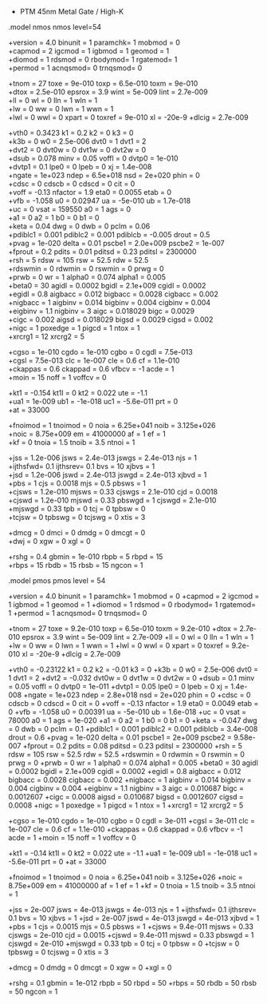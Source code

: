 * PTM 45nm Metal Gate / High-K  

.model  nmos  nmos level=54 

+version = 4.0             binunit = 1               paramchk= 1               mobmod  = 0             
+capmod  = 2               igcmod  = 1               igbmod  = 1               geomod  = 1             
+diomod  = 1               rdsmod  = 0               rbodymod= 1               rgatemod= 1             
+permod  = 1               acnqsmod= 0               trnqsmod= 0             

+tnom    = 27              toxe    = 9e-010          toxp    = 6.5e-010        toxm    = 9e-010        
+dtox    = 2.5e-010        epsrox  = 3.9             wint    = 5e-009          lint    = 2.7e-009      
+ll      = 0               wl      = 0               lln     = 1               wln     = 1             
+lw      = 0               ww      = 0               lwn     = 1               wwn     = 1             
+lwl     = 0               wwl     = 0               xpart   = 0               toxref  = 9e-010           xl      = -20e-9
+dlcig   = 2.7e-009      

+vth0    = 0.3423          k1      = 0.2             k2      = 0               k3      = 0             
+k3b     = 0               w0      = 2.5e-006        dvt0    = 1               dvt1    = 2             
+dvt2    = 0               dvt0w   = 0               dvt1w   = 0               dvt2w   = 0             
+dsub    = 0.078           minv    = 0.05            voffl   = 0               dvtp0   = 1e-010        
+dvtp1   = 0.1             lpe0    = 0               lpeb    = 0               xj      = 1.4e-008      
+ngate   = 1e+023          ndep    = 6.5e+018        nsd     = 2e+020          phin    = 0             
+cdsc    = 0               cdscb   = 0               cdscd   = 0               cit     = 0             
+voff    = -0.13           nfactor = 1.9             eta0    = 0.0055          etab    = 0             
+vfb     = -1.058          u0      = 0.02947         ua      = -5e-010         ub      = 1.7e-018      
+uc      = 0               vsat    = 159550          a0      = 1               ags     = 0             
+a1      = 0               a2      = 1               b0      = 0               b1      = 0             
+keta    = 0.04            dwg     = 0               dwb     = 0               pclm    = 0.06          
+pdiblc1 = 0.001           pdiblc2 = 0.001           pdiblcb = -0.005          drout   = 0.5           
+pvag    = 1e-020          delta   = 0.01            pscbe1  = 2.0e+009        pscbe2  = 1e-007        
+fprout  = 0.2             pdits   = 0.01            pditsd  = 0.23            pditsl  = 2300000       
+rsh     = 5               rdsw    = 105             rsw     = 52.5            rdw     = 52.5            
+rdswmin = 0               rdwmin  = 0               rswmin  = 0               prwg    = 0             
+prwb    = 0               wr      = 1               alpha0  = 0.074           alpha1  = 0.005         
+beta0   = 30              agidl   = 0.0002          bgidl   = 2.1e+009        cgidl   = 0.0002        
+egidl   = 0.8             aigbacc = 0.012           bigbacc = 0.0028          cigbacc = 0.002         
+nigbacc = 1               aigbinv = 0.014           bigbinv = 0.004           cigbinv = 0.004         
+eigbinv = 1.1             nigbinv = 3               aigc    = 0.018029        bigc    = 0.0029        
+cigc    = 0.002           aigsd   = 0.018029        bigsd   = 0.0029          cigsd   = 0.002         
+nigc    = 1               poxedge = 1               pigcd   = 1               ntox    = 1             
+xrcrg1  = 12              xrcrg2  = 5             

+cgso    = 1e-010          cgdo    = 1e-010          cgbo    = 0               cgdl    = 7.5e-013      
+cgsl    = 7.5e-013        clc     = 1e-007          cle     = 0.6             cf      = 1.1e-010      
+ckappas = 0.6             ckappad = 0.6             vfbcv   = -1              acde    = 1             
+moin    = 15              noff    = 1               voffcv  = 0             

+kt1     = -0.154          kt1l    = 0               kt2     = 0.022           ute     = -1.1          
+ua1     = 1e-009          ub1     = -1e-018         uc1     = -5.6e-011       prt     = 0             
+at      = 33000         

+fnoimod = 1               tnoimod = 0               noia    = 6.25e+041       noib    = 3.125e+026    
+noic    = 8.75e+009       em      = 41000000        af      = 1               ef      = 1             
+kf      = 0               tnoia   = 1.5             tnoib   = 3.5             ntnoi   = 1             

+jss     = 1.2e-006        jsws    = 2.4e-013        jswgs   = 2.4e-013        njs     = 1             
+ijthsfwd= 0.1             ijthsrev= 0.1             bvs     = 10              xjbvs   = 1             
+jsd     = 1.2e-006        jswd    = 2.4e-013        jswgd   = 2.4e-013        xjbvd   = 1             
+pbs     = 1               cjs     = 0.0018          mjs     = 0.5             pbsws   = 1             
+cjsws   = 1.2e-010        mjsws   = 0.33            cjswgs  = 2.1e-010        cjd     = 0.0018        
+cjswd   = 1.2e-010        mjswd   = 0.33            pbswgd  = 1               cjswgd  = 2.1e-010      
+mjswgd  = 0.33            tpb     = 0               tcj     = 0               tpbsw   = 0             
+tcjsw   = 0               tpbswg  = 0               tcjswg  = 0               xtis    = 3             

+dmcg    = 0               dmci    = 0               dmdg    = 0               dmcgt   = 0             
+dwj     = 0               xgw     = 0               xgl     = 0             

+rshg    = 0.4             gbmin   = 1e-010          rbpb    = 5               rbpd    = 15            
+rbps    = 15              rbdb    = 15              rbsb    = 15              ngcon   = 1    

.model  pmos pmos level = 54 

+version = 4.0             binunit = 1               paramchk= 1               mobmod  = 0
+capmod  = 2               igcmod  = 1               igbmod  = 1               geomod  = 1
+diomod  = 1               rdsmod  = 0               rbodymod= 1               rgatemod= 1
+permod  = 1               acnqsmod= 0               trnqsmod= 0

+tnom    = 27              toxe    = 9.2e-010        toxp    = 6.5e-010        toxm    = 9.2e-010
+dtox    = 2.7e-010        epsrox  = 3.9             wint    = 5e-009          lint    = 2.7e-009
+ll      = 0               wl      = 0               lln     = 1               wln     = 1
+lw      = 0               ww      = 0               lwn     = 1               wwn     = 1
+lwl     = 0               wwl     = 0               xpart   = 0               toxref  = 9.2e-010         xl      = -20e-9
+dlcig   = 2.7e-009

+vth0    = -0.23122        k1      = 0.2             k2      = -0.01           k3      = 0
+k3b     = 0               w0      = 2.5e-006        dvt0    = 1               dvt1    = 2
+dvt2    = -0.032          dvt0w   = 0               dvt1w   = 0               dvt2w   = 0
+dsub    = 0.1             minv    = 0.05            voffl   = 0               dvtp0   = 1e-011
+dvtp1   = 0.05            lpe0    = 0               lpeb    = 0               xj      = 1.4e-008
+ngate   = 1e+023          ndep    = 2.8e+018        nsd     = 2e+020          phin    = 0
+cdsc    = 0               cdscb   = 0               cdscd   = 0               cit     = 0
+voff    = -0.13           nfactor = 1.9             eta0    = 0.0049          etab    = 0
+vfb     = -1.058          u0      = 0.00391         ua      = -5e-010         ub      = 1.6e-018
+uc      = 0               vsat    = 78000           a0      = 1               ags     = 1e-020
+a1      = 0               a2      = 1               b0      = 0               b1      = 0
+keta    = -0.047          dwg     = 0               dwb     = 0               pclm    = 0.1
+pdiblc1 = 0.001           pdiblc2 = 0.001           pdiblcb = 3.4e-008        drout   = 0.6
+pvag    = 1e-020          delta   = 0.01            pscbe1  = 2e+009          pscbe2  = 9.58e-007
+fprout  = 0.2             pdits   = 0.08            pditsd  = 0.23            pditsl  = 2300000
+rsh     = 5               rdsw    = 105             rsw     = 52.5            rdw     = 52.5
+rdswmin = 0               rdwmin  = 0               rswmin  = 0               prwg    = 0
+prwb    = 0               wr      = 1               alpha0  = 0.074           alpha1  = 0.005
+beta0   = 30              agidl   = 0.0002          bgidl   = 2.1e+009        cgidl   = 0.0002
+egidl   = 0.8             aigbacc = 0.012           bigbacc = 0.0028          cigbacc = 0.002
+nigbacc = 1               aigbinv = 0.014           bigbinv = 0.004           cigbinv = 0.004
+eigbinv = 1.1             nigbinv = 3               aigc    = 0.010687        bigc    = 0.0012607
+cigc    = 0.0008          aigsd   = 0.010687        bigsd   = 0.0012607       cigsd   = 0.0008
+nigc    = 1               poxedge = 1               pigcd   = 1               ntox    = 1
+xrcrg1  = 12              xrcrg2  = 5

+cgso    = 1e-010          cgdo    = 1e-010          cgbo    = 0               cgdl    = 3e-011
+cgsl    = 3e-011          clc     = 1e-007          cle     = 0.6             cf      = 1.1e-010
+ckappas = 0.6             ckappad = 0.6             vfbcv   = -1              acde    = 1
+moin    = 15              noff    = 1               voffcv  = 0

+kt1     = -0.14           kt1l    = 0               kt2     = 0.022           ute     = -1.1
+ua1     = 1e-009          ub1     = -1e-018         uc1     = -5.6e-011       prt     = 0
+at      = 33000

+fnoimod = 1               tnoimod = 0               noia    = 6.25e+041       noib    = 3.125e+026
+noic    = 8.75e+009       em      = 41000000        af      = 1               ef      = 1
+kf      = 0               tnoia   = 1.5             tnoib   = 3.5             ntnoi   = 1

+jss     = 2e-007          jsws    = 4e-013          jswgs   = 4e-013          njs     = 1
+ijthsfwd= 0.1             ijthsrev= 0.1             bvs     = 10              xjbvs   = 1
+jsd     = 2e-007          jswd    = 4e-013          jswgd   = 4e-013          xjbvd   = 1
+pbs     = 1               cjs     = 0.0015          mjs     = 0.5             pbsws   = 1
+cjsws   = 9.4e-011        mjsws   = 0.33            cjswgs  = 2e-010          cjd     = 0.0015
+cjswd   = 9.4e-011        mjswd   = 0.33            pbswgd  = 1               cjswgd  = 2e-010
+mjswgd  = 0.33            tpb     = 0               tcj     = 0               tpbsw   = 0
+tcjsw   = 0               tpbswg  = 0               tcjswg  = 0               xtis    = 3

+dmcg    = 0               dmdg    = 0               dmcgt   = 0               xgw     = 0
+xgl     = 0

+rshg    = 0.1             gbmin   = 1e-012          rbpb    = 50              rbpd    = 50
+rbps    = 50              rbdb    = 50              rbsb    = 50              ngcon   = 1
         